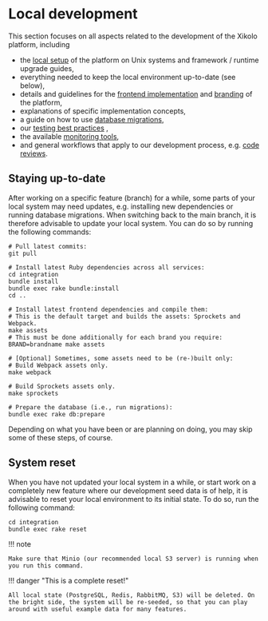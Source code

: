 # Local development

This section focuses on all aspects related to the development of the Xikolo platform, including

- the [local setup](local_setup/index.md) of the platform on Unix systems and framework / runtime upgrade guides,
- everything needed to keep the local environment up-to-date (see below),
- details and guidelines for the [frontend implementation](frontend/index.md) and [branding](branding/index.md) of the platform,
- explanations of specific implementation concepts,
- a guide on how to use [database migrations](best_practices/database_migrations.md),
- our [testing best practices](testing/index.md) ,
- the available [monitoring tools](monitoring/index.md),
- and general workflows that apply to our development process, e.g. [code reviews](workflows/review/index.md).

## Staying up-to-date

After working on a specific feature (branch) for a while, some parts of your local system may need updates, e.g. installing new dependencies or running database migrations. When switching back to the main branch, it is therefore advisable to update your local system. You can do so by running the following commands:

```shell
# Pull latest commits:
git pull

# Install latest Ruby dependencies across all services:
cd integration
bundle install
bundle exec rake bundle:install
cd ..

# Install latest frontend dependencies and compile them:
# This is the default target and builds the assets: Sprockets and Webpack.
make assets
# This must be done additionally for each brand you require:
BRAND=brandname make assets

# [Optional] Sometimes, some assets need to be (re-)built only:
# Build Webpack assets only.
make webpack

# Build Sprockets assets only.
make sprockets

# Prepare the database (i.e., run migrations):
bundle exec rake db:prepare
```

Depending on what you have been or are planning on doing, you may skip some of these steps, of course.

## System reset

When you have not updated your local system in a while, or start work on a completely new feature where our development seed data is of help, it is advisable to reset your local environment to its initial state. To do so, run the following command:

```shell hl_lines="2"
cd integration
bundle exec rake reset
```

!!! note

    Make sure that Minio (our recommended local S3 server) is running when you run this command.

!!! danger "This is a complete reset!"

    All local state (PostgreSQL, Redis, RabbitMQ, S3) will be deleted. On the bright side, the system will be re-seeded, so that you can play around with useful example data for many features.
